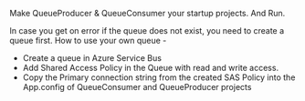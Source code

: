 Make QueueProducer & QueueConsumer your startup projects. And Run.

In case you get on error if the queue does not exist, you need to create a queue first.
How to use your own queue - 
* Create a queue in Azure Service Bus
* Add Shared Access Policy in the Queue with read and write access.
* Copy the Primary connection string from the created SAS Policy into the App.config of QueueConsumer and QueueProducer projects
